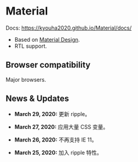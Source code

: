 # Material
Docs: https://kyouha2020.github.io/Material/docs/

* Based on [Material Design](https://material.io/).
* RTL support.

## Browser compatibility
Major browsers.

## News & Updates
* **March 29, 2020:** 更新 ripple。

* **March 27, 2020:** 应用大量 CSS 变量。

* **March 26, 2020:** 不再支持 IE 11。

* **March 25, 2020:** 加入 ripple 特性。
